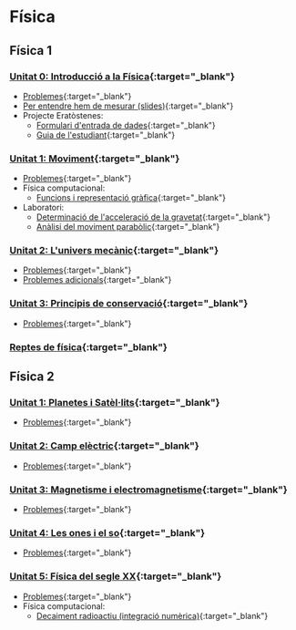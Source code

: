 # Física

## Física 1

### [Unitat 0: Introducció a la Física](00_intro_fisica/intro_fisica.md){:target="_blank"}
* [Problemes](00_intro_fisica/intro_prob.md){:target="_blank"}
* [Per entendre hem de mesurar (slides)](00_intro_fisica/slides/index.html){:target="_blank"}
* Projecte Eratòstenes: 
	* [Formulari d'entrada de dades](shorturl.at/egKPQ){:target="_blank"}
	* [Guia de l'estudiant](http://difusion.df.uba.ar/Erat/InstructivoEratostenes2012.pdf){:target="_blank"}

### [Unitat 1: Moviment](02_moviment/02_moviment.md){:target="_blank"}
* [Problemes](02_moviment/02_moviment_prob.md){:target="_blank"}
* Física computacional: 
	* [Funcions i representació gràfica](http://niobio.github.io/fisicacomp/mov/mov1.html){:target="_blank"}
* Laboratori:
	* [Determinació de l'acceleració de la gravetat](http://niobio.github.io/fisica/02_moviment/lab/determinacio_g.html){:target="_blank"}
	* [Anàlisi del moviment parabòlic](http://niobio.github.io/fisica/02_moviment/lab/parabolic.html){:target="_blank"}

### [Unitat 2: L'univers mecànic](03_univers_mecanic/03_dinamica.md){:target="_blank"}
* [Problemes](03_univers_mecanic/03_dinamica_prob.md){:target="_blank"}
* [Problemes adicionals](03_univers_mecanic/dinamica.pdf){:target="_blank"}

### [Unitat 3: Principis de conservació](04_energia/04_energia.md){:target="_blank"}
* [Problemes](04_energia/04_energia_prob.md){:target="_blank"}

<!--
### [Unitat 4: Imatges](01_imatges/01_imatges.md){:target="_blank"}
* [Problemes](01_imatges/01_imatges_prob.md){:target="_blank"}

### Unitat 5: Corrent elèctric
-->

### [Reptes de física](reptes/reptes.md){:target="_blank"}


## Física 2

### [Unitat 1: Planetes i Satèl·lits](07_gravitacio/gravitacio.md){:target="_blank"}
* [Problemes](07_gravitacio/problemes_gravitacio.md){:target="_blank"}

### [Unitat 2: Camp elèctric](09_camp_electric/camp_electric.md){:target="_blank"}
* [Problemes](09_camp_electric/problemes_camp_electric.md){:target="_blank"}

### [Unitat 3: Magnetisme i electromagnetisme](10_electromagnetisme/electromagnetisme.md){:target="_blank"}
* [Problemes](10_electromagnetisme/problemes_electromagnetisme.md){:target="_blank"}

### [Unitat 4: Les ones i el so](06_ones/ones.md){:target="_blank"}
* [Problemes](06_ones/problemes_ones.md){:target="_blank"}

### [Unitat 5: Física del segle XX](08_fisica_moderna/moderna.md){:target="_blank"}
* [Problemes](08_fisica_moderna/problemes_moderna.md){:target="_blank"}
* Física computacional:
	* [Decaiment radioactiu (integració numèrica)](http://niobio.github.io/fisicacomp/modern/decaiment_radioactiu.html){:target="_blank"}

